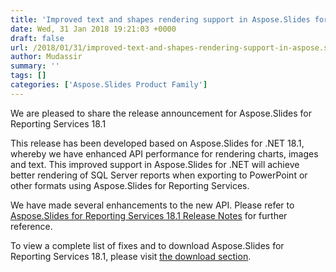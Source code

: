 ```yaml
---
title: 'Improved text and shapes rendering support in Aspose.Slides for Reporting Services'
date: Wed, 31 Jan 2018 19:21:03 +0000
draft: false
url: /2018/01/31/improved-text-and-shapes-rendering-support-in-aspose.slides-for-reporting-services/
author: Mudassir
summary: ''
tags: []
categories: ['Aspose.Slides Product Family']
---
```


We are pleased to share the release announcement for Aspose.Slides for Reporting Services 18.1

This release has been developed based on Aspose.Slides for .NET 18.1, whereby we have enhanced API performance for rendering charts, images and text. This improved support in Aspose.Slides for .NET will achieve better rendering of SQL Server reports when exporting to PowerPoint or other formats using Aspose.Slides for Reporting Services.

We have made several enhancements to the new API. Please refer to [Aspose.Slides for Reporting Services 18.1 Release Notes][1] for further reference.

To view a complete list of fixes and to download Aspose.Slides for Reporting Services 18.1, please visit [the download section][2].




[1]: https://docs.aspose.com/display/slidesreportingservices/Aspose.Slides+for+Reporting+Services+18.1+Release+Notes
[2]: https://downloads.aspose.com/slides/reportingservices




